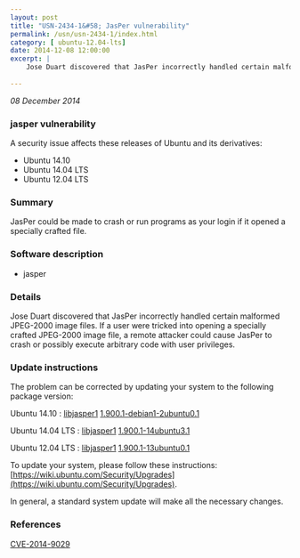 ```yaml
---
layout: post
title: "USN-2434-1&#58; JasPer vulnerability"
permalink: /usn/usn-2434-1/index.html
category: [ ubuntu-12.04-lts]
date: 2014-12-08 12:00:00
excerpt: |
    Jose Duart discovered that JasPer incorrectly handled certain malformed JPEG-2000 image files. If a user were tricked into opening a specially crafted JPEG-2000 image file, a remote attacker could cause JasPer to crash or possibly execute arbitrary code with user privileges. 
    
--- 
```

 
 

*08 December 2014*

### jasper vulnerability

A security issue affects these releases of Ubuntu and its derivatives:

* Ubuntu 14.10
* Ubuntu 14.04 LTS
* Ubuntu 12.04 LTS

### Summary

JasPer could be made to crash or run programs as your login if it opened a specially crafted file.

### Software description

* jasper 

### Details

Jose Duart discovered that JasPer incorrectly handled certain malformed JPEG-2000 image files. If a user were tricked into opening a specially crafted JPEG-2000 image file, a remote attacker could cause JasPer to crash or possibly execute arbitrary code with user privileges. 

### Update instructions

The problem can be corrected by updating your system to the following package version:

Ubuntu 14.10
 : [libjasper1](https://launchpad.net/ubuntu/+source/jasper) <span> [1.900.1-debian1-2ubuntu0.1](https://launchpad.net/ubuntu/+source/jasper/1.900.1-debian1-2ubuntu0.1) </span> 

Ubuntu 14.04 LTS
 : [libjasper1](https://launchpad.net/ubuntu/+source/jasper) <span> [1.900.1-14ubuntu3.1](https://launchpad.net/ubuntu/+source/jasper/1.900.1-14ubuntu3.1) </span> 

Ubuntu 12.04 LTS
 : [libjasper1](https://launchpad.net/ubuntu/+source/jasper) <span> [1.900.1-13ubuntu0.1](https://launchpad.net/ubuntu/+source/jasper/1.900.1-13ubuntu0.1) </span> 

To update your system, please follow these instructions: [https://wiki.ubuntu.com/Security/Upgrades](https://wiki.ubuntu.com/Security/Upgrades).

In general, a standard system update will make all the necessary changes. 

### References

 
 [CVE-2014-9029](http://people.ubuntu.com/~ubuntu-security/cve/CVE-2014-9029)
 

